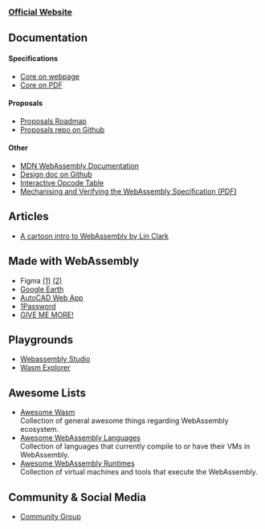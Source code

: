 ### [Official Website](https://webassembly.org)

## Documentation

#### Specifications
 - [Core on webpage](https://webassembly.github.io/spec/core)
 - [Core on PDF](https://webassembly.github.io/spec/core/_download/WebAssembly.pdf)

#### Proposals
 - [Proposals Roadmap](https://webassembly.org/roadmap)
 - [Proposals repo on Github](https://github.com/WebAssembly/proposals)

#### Other
 - [MDN WebAssembly Documentation](https://developer.mozilla.org/en-US/docs/WebAssembly)
 - [Design doc on Github](https://github.com/WebAssembly/design)
 - [Interactive Opcode Table](https://pengowray.github.io/wasm-ops)
 - [Mechanising and Verifying the WebAssembly Specification (PDF)](https://www.cl.cam.ac.uk/~caw77/papers/mechanising-and-verifying-the-webassembly-specification.pdf)

## Articles
 - [A cartoon intro to WebAssembly by Lin Clark](https://hacks.mozilla.org/2017/02/a-cartoon-intro-to-webassembly)

## Made with WebAssembly
 - Figma
 [(1)](https://www.figma.com/blog/webassembly-cut-figmas-load-time-by-3x/)
 [(2)](https://www.figma.com/blog/how-we-built-the-figma-plugin-system)
 - [Google Earth](https://blog.chromium.org/2019/06/webassembly-brings-google-earth-to-more.html)
 - [AutoCAD Web App](https://blogs.autodesk.com/autocad/autocad-web-app-google-io-2018)
 - [1Password](https://blog.1password.com/1password-x-may-2019-update)
 - [GIVE ME MORE!](https://madewithwebassembly.com)

## Playgrounds
 - [Webassembly Studio](https://webassembly.studio)
 - [Wasm Explorer](https://mbebenita.github.io/WasmExplorer)

## Awesome Lists

 - [Awesome Wasm](https://github.com/mbasso/awesome-wasm)<br/>
 Collection of general awesome things regarding WebAssembly ecosystem.
 - [Awesome WebAssembly Languages](https://github.com/appcypher/awesome-wasm-langs)<br/>
 Collection of languages that currently compile to or have their VMs in WebAssembly.
 - [Awesome WebAssembly Runtimes](https://github.com/appcypher/awesome-wasm-runtimes)<br/>
 Collection of virtual machines and tools that execute the WebAssembly.

## Community & Social Media
 - [Community Group](https://www.w3.org/community/webassembly)
